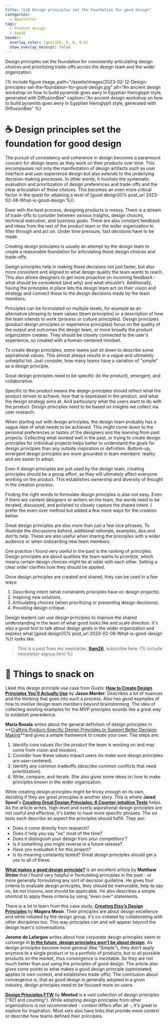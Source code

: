 ```yaml
---
title: "e10 Design principles set the foundation for good design"
categories:
  - Newsletter
tags:
  - Product design
  - 9am26
header:
  overlay_color: rgba(255, 0, 0, 0.8)
  show_overlay_excerpt: false
---
```


Design principles set the foundation for consistently articulating design choices and prioritizing trade-offs across the design team and the wider organization.

{% include figure image_path="/assets/images/2023-02-12-Design-principles-set-the-foundation-for-good-design.jpg" alt="An ancient design workshop on how to build pyramids goes awry in Egyptian hieroglyph style, generated with DiffusionBee" caption="An ancient design workshop on how to build pyramids goes awry in Egyptian hieroglyph style, generated with DiffusionBee" %}

# ☕ Design principles set the foundation for good design

The pursuit of consistency and coherence in design becomes a paramount concern for design teams as they work on their products over time. This encompasses not only the manifestation of design artifacts such as user interface and user experience design but also extends to the underlying decision-making processes. In other words, it involves the systematic evaluation and prioritization of design preferences and trade-offs and the clear articulation of these choices. This becomes an even more critical factor in the quest for attaining a level of [good design]({% post_url 2023-02-06-What-is-good-design %}). 

Even with the best process, designing products is messy. There is a stream of trade-offs to consider between various insights, design choices, technical execution, and business goals. There are also constant feedback and ideas from the rest of the product team or the wider organization to filter through and act on. Under time pressure, fast decisions have to be made.

Creating design principles is usually an attempt by the design team to create a reasonable foundation for articulating these design choices and trade-offs.

Design principles help in making these decisions not just faster, but also more consistent and aligned to what design quality the team wants to reach. This also allows designers to get more proactive on incoming feedback - what should be considered (and why) and what shouldn't. Additionally, having the principles in place lets the design team act on their vision and strategy and connect those to the design decisions made by the team members.

Principles can be formulated on multiple levels, for example as an alternative phrasing to team values (team principles) or a description of how the team intends to work (process or culture principles). Design principles (product design principles or experience principles) focus on the quality of the output and outcomes the design team, or more broadly the product organization creates. They should be closely connected to the user's experience, so created with a human-centered mindset.

To create design principles, some teams just sit down to describe some aspirational values. This almost always results in a vague and ultimately unhelpful list. Just consider, how many teams have a variation of "simple" as a design principle. 

Great design principles need to be specific (to the product), emergent, and collaborative. 

Specific to the product means the design principles should reflect what the product strives to achieve, how that is expressed in the product, and what the design strategy aims at. And particularly what the users want to do with the product. Design principles need to be based on insights we collect via user research.

When starting out with design principles, the design team probably has a vague idea of what needs to be achieved. This might come down to the personal preferences or tastes of the designers and the learning from past projects. Collecting what worked well in the past, or trying to create design principles for individual projects helps better to understand the goals for design principles than any outside inspiration or definition. Bottom-up, emergent design principles are more grounded in team members' reality and are easier to adopt.

Even if design principles are just used by the design team, creating principles should be a group effort, as they will ultimately affect everyone working on the product. This establishes ownership and diversity of thought in the creation process.

Finding the right words to formulate design principles is also not easy. Even if there are content designers or writers on the team, the words need to be iterated, discussed, and polished to closely capture the shared intent. I prefer the even-over method but added a few more ways for the creation below. 

Great design principles are also more than just a few nice phrases. To illustrate the discussions behind, additional rationale, examples, dos and don'ts help. These are also useful when sharing the principles with a wider audience or when onboarding new team members.

One practice I found very useful in the past is the ranking of principles. Design principles are about qualities the team wants to prioritize, which means certain design choices might be at odds with each other. Setting a clear order clarifies how they should be applied.

Once design principles are created and shared, they can be used in a few ways:
1. Describing intent (what constraints principles have on design projects).
2. Inspiring new solutions.
3. Articulating choices (when prioritizing or presenting design decisions).
4. Providing design critique.

Design leaders can use design principles to improve the shared understanding in the team of what good looks like and scale direction. It's also a good tool to talk about design goals in the wider organization and express what [good design]({% post_url 2023-02-06-What-is-good-design %}) looks like.

> This is a post from my newsletter, **[9am26](https://polgarp.com/categories/newsletter/)**, subscribe here:
> {% include newsletter-signup.html %}

# 🍪 Things to snack on

Liked this design principle use case from Gusto: **[How to Create Design Principles You’ll Actually Use](https://modus.medium.com/how-to-create-design-principles-that-people-actually-use-11b534bf2425)** by **Jason Marder**. Describes a lot of nuances and the thinking that goes into such a process. Also has good examples of how to involve design team members beyond brainstorming. The idea of collecting existing examples for the MVP principles sounds like a great way to establish precedence. 

**Maria Rosala** writes about the general definition of design principles in **[Crafting Product-Specific Design Principles to Support Better Decision Making](https://www.nngroup.com/articles/design-principles/)**and gives a simple framework to create your own. The steps are: 
1. Identify core values (for the product the team is working on and may come from vision and mission).
2. Consider how these values impact users (to make sure design principles are user-centered).
3. Identify any common tradeoffs (describe common conflicts that need prioritization).
4. Write, compare, and iterate.
She also gives some ideas on how to make principles known in the wider organization.

While creating design principles might be tricky enough on its own, deciding if they are great principles is another story. This is where **Jared Spool**'s **[Creating Great Design Principles: 6 Counter-intuitive Tests](https://articles.uie.com/creating-design-principles/)** helps. As the article writes, high-level and overly aspirational design principles are not useful and effective, it's better to have more specific phrases. The six tests each describe an aspect the principles should fulfill. They are:
- Does it come directly from research?
- Does it help you say "no" most of the time?
- Does it distinguish your design from your competitors'?
- Is it something you might reverse in a future release?
- Have you evaluated it for this project?
- Is its meaning constantly tested?
Great design principles should get a yes to all of these.

**[What makes a good design principle?](https://matthewstrom.com/writing/principles/)** is an excellent article by **Matthew Ström** that I found very helpful in formulating principles in the past - or more generally formulating any sort of decision guideline. He gives four criteria to evaluate design principles, they should be memorable, help to say no, be not truisms, and should be applicable. He also describes a simple shortcut to apply these criteria by using "even over" statements.

There is a lot to learn from this case study, **[Creating Etsy’s Design Principles](https://medium.com/etsy-design/creating-etsys-design-principles-4faf31914be3)** by **Magera Moon**. Their principles are about design excellence and while initiated by the design group, it's co-created by collaborating with other disciplines too. This way principles can and will appear beyond the design team's conversations.

**Jerome de Lafargue** writes about how corporate design principles seem to converge in **[In the future, design principles won’t be about design](https://uxdesign.cc/the-future-of-design-principles-c1f045b7aa26)**. As design principles become more general (like "Simple"), they don't apply anymore to a single product or to a portfolio of products, but to all possible products on the market, thus convergence is inevitable. So they are not much better than just using the principles of good design. The article also gives some points to what makes a good design principle (opinionated, applies to own context, and establishes trade-offs). The conclusion about convergence is, that as good design is generally adopted in a given industry, design principles need to be focused more on users. 

**[Design Principles FTW](https://www.designprinciplesftw.com/)** by **Meetod** is a vast collection of design principles ("921 and counting"). While adopting design principles from other organizations is not recommended - context differs after all -, it's great to explore for inspiration. Most sets also have links that provide more context or describe how teams defined their principles.